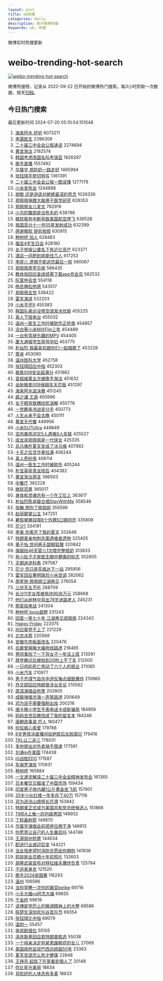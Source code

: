 ```yaml
---
layout: post
title: wb热搜
categories: daily
description: 统计微博热搜
keywords: wb, 热搜
---
```


微博实时热搜更新

# weibo-trending-hot-search

[![weibo-trending-hot-search](https://github.com/ameizi/weibo-trending-hot-search/actions/workflows/ci.yml/badge.svg)](https://github.com/ameizi/weibo-trending-hot-search/actions/workflows/ci.yml)

微博热搜榜，记录从 2022-09-22 日开始的微博热门搜索。每3小时抓取一次数据，按天[归档](./archives)。

## 今日热门搜索

<!-- BEGIN --> 
最后更新时间 2024-07-20 05:10:54.151048 
1. [海来阿木 好听](https://s.weibo.com/weibo?q=%E6%B5%B7%E6%9D%A5%E9%98%BF%E6%9C%A8%20%E5%A5%BD%E5%90%AC&t=31&band_rank=1&Refer=top) 6073211
1. [李晟医生](https://s.weibo.com/weibo?q=%E6%9D%8E%E6%99%9F%E5%8C%BB%E7%94%9F&t=31&band_rank=2&Refer=top) 2396309
1. [二十届三中全会公报速读](https://s.weibo.com/weibo?q=%23%E4%BA%8C%E5%8D%81%E5%B1%8A%E4%B8%89%E4%B8%AD%E5%85%A8%E4%BC%9A%E5%85%AC%E6%8A%A5%E9%80%9F%E8%AF%BB%23&t=31&band_rank=3&Refer=top) 2274694
1. [黄宣淘汰](https://s.weibo.com/weibo?q=%E9%BB%84%E5%AE%A3%E6%B7%98%E6%B1%B0&t=31&band_rank=4&Refer=top) 2182574
1. [韩国考虑改国名叫考瑞亚](https://s.weibo.com/weibo?q=%23%E9%9F%A9%E5%9B%BD%E8%80%83%E8%99%91%E6%94%B9%E5%9B%BD%E5%90%8D%E5%8F%AB%E8%80%83%E7%91%9E%E4%BA%9A%23&t=31&band_rank=1&Refer=top) 1926397
1. [歌手直播](https://s.weibo.com/weibo?q=%E6%AD%8C%E6%89%8B%E7%9B%B4%E6%92%AD&t=31&band_rank=1&Refer=top) 1557492
1. [华晨宇 郑奶奶一路走好](https://s.weibo.com/weibo?q=%E5%8D%8E%E6%99%A8%E5%AE%87%20%E9%83%91%E5%A5%B6%E5%A5%B6%E4%B8%80%E8%B7%AF%E8%B5%B0%E5%A5%BD&t=31&band_rank=2&Refer=top) 1465994
1. [张钰琪手势切特写](https://s.weibo.com/weibo?q=%E5%BC%A0%E9%92%B0%E7%90%AA%E6%89%8B%E5%8A%BF%E5%88%87%E7%89%B9%E5%86%99&t=31&band_rank=5&Refer=top) 1361391
1. [二十届三中全会公报一图读懂](https://s.weibo.com/weibo?q=%23%E4%BA%8C%E5%8D%81%E5%B1%8A%E4%B8%89%E4%B8%AD%E5%85%A8%E4%BC%9A%E5%85%AC%E6%8A%A5%E4%B8%80%E5%9B%BE%E8%AF%BB%E6%87%82%23&t=31&band_rank=3&Refer=top) 1277179
1. [小米发布会](https://s.weibo.com/weibo?q=%E5%B0%8F%E7%B1%B3%E5%8F%91%E5%B8%83%E4%BC%9A&t=31&band_rank=4&Refer=top) 1244898
1. [胡歌 这是逍遥对姥姥最深的思念](https://s.weibo.com/weibo?q=%E8%83%A1%E6%AD%8C%20%E8%BF%99%E6%98%AF%E9%80%8D%E9%81%A5%E5%AF%B9%E5%A7%A5%E5%A7%A5%E6%9C%80%E6%B7%B1%E7%9A%84%E6%80%9D%E5%BF%B5&t=31&band_rank=2&Refer=top) 1026336
1. [郑佩佩捐赠大脑用于医学研究](https://s.weibo.com/weibo?q=%23%E9%83%91%E4%BD%A9%E4%BD%A9%E6%8D%90%E8%B5%A0%E5%A4%A7%E8%84%91%E7%94%A8%E4%BA%8E%E5%8C%BB%E5%AD%A6%E7%A0%94%E7%A9%B6%23&t=31&band_rank=6&Refer=top) 828353
1. [郑佩佩女儿发文](https://s.weibo.com/weibo?q=%23%E9%83%91%E4%BD%A9%E4%BD%A9%E5%A5%B3%E5%84%BF%E5%8F%91%E6%96%87%23&t=31&band_rank=7&Refer=top) 782919
1. [小鸟的腹部是没有毛的](https://s.weibo.com/weibo?q=%E5%B0%8F%E9%B8%9F%E7%9A%84%E8%85%B9%E9%83%A8%E6%98%AF%E6%B2%A1%E6%9C%89%E6%AF%9B%E7%9A%84&t=31&band_rank=4&Refer=top) 638786
1. [微软服务中断导致美国航空停飞](https://s.weibo.com/weibo?q=%23%E5%BE%AE%E8%BD%AF%E6%9C%8D%E5%8A%A1%E4%B8%AD%E6%96%AD%E5%AF%BC%E8%87%B4%E7%BE%8E%E5%9B%BD%E8%88%AA%E7%A9%BA%E5%81%9C%E9%A3%9E%23&t=31&band_rank=5&Refer=top) 636528
1. [我国高分十一号05星发射成功](https://s.weibo.com/weibo?q=%23%E6%88%91%E5%9B%BD%E9%AB%98%E5%88%86%E5%8D%81%E4%B8%80%E5%8F%B705%E6%98%9F%E5%8F%91%E5%B0%84%E6%88%90%E5%8A%9F%23&t=31&band_rank=8&Refer=top) 632399
1. [感谢微软 提前放假](https://s.weibo.com/weibo?q=%E6%84%9F%E8%B0%A2%E5%BE%AE%E8%BD%AF%20%E6%8F%90%E5%89%8D%E6%94%BE%E5%81%87&t=31&band_rank=9&Refer=top) 630915
1. [种地吧 加人](https://s.weibo.com/weibo?q=%E7%A7%8D%E5%9C%B0%E5%90%A7%20%E5%8A%A0%E4%BA%BA&t=31&band_rank=10&Refer=top) 628483
1. [福宝4岁生日会](https://s.weibo.com/weibo?q=%23%E7%A6%8F%E5%AE%9D4%E5%B2%81%E7%94%9F%E6%97%A5%E4%BC%9A%23&t=31&band_rank=11&Refer=top) 628180
1. [女子举报公婆名下有近亿资产](https://s.weibo.com/weibo?q=%23%E5%A5%B3%E5%AD%90%E4%B8%BE%E6%8A%A5%E5%85%AC%E5%A9%86%E5%90%8D%E4%B8%8B%E6%9C%89%E8%BF%91%E4%BA%BF%E8%B5%84%E4%BA%A7%23&t=31&band_rank=12&Refer=top) 623371
1. [酒店一间房到底能住几人](https://s.weibo.com/weibo?q=%23%E9%85%92%E5%BA%97%E4%B8%80%E9%97%B4%E6%88%BF%E5%88%B0%E5%BA%95%E8%83%BD%E4%BD%8F%E5%87%A0%E4%BA%BA%23&t=31&band_rank=8&Refer=top) 617252
1. [李菲儿 遗憾不能送您最后一程](https://s.weibo.com/weibo?q=%E6%9D%8E%E8%8F%B2%E5%84%BF%20%E9%81%97%E6%86%BE%E4%B8%8D%E8%83%BD%E9%80%81%E6%82%A8%E6%9C%80%E5%90%8E%E4%B8%80%E7%A8%8B&t=31&band_rank=13&Refer=top) 590067
1. [郑佩佩患罕见病](https://s.weibo.com/weibo?q=%23%E9%83%91%E4%BD%A9%E4%BD%A9%E6%82%A3%E7%BD%95%E8%A7%81%E7%97%85%23&t=31&band_rank=14&Refer=top) 586435
1. [教体局回应查成绩需下载app充会员](https://s.weibo.com/weibo?q=%23%E6%95%99%E4%BD%93%E5%B1%80%E5%9B%9E%E5%BA%94%E6%9F%A5%E6%88%90%E7%BB%A9%E9%9C%80%E4%B8%8B%E8%BD%BDapp%E5%85%85%E4%BC%9A%E5%91%98%23&t=31&band_rank=10&Refer=top) 582532
1. [阮富仲去世](https://s.weibo.com/weibo?q=%23%E9%98%AE%E5%AF%8C%E4%BB%B2%E5%8E%BB%E4%B8%96%23&t=31&band_rank=11&Refer=top) 554118
1. [杨丞琳松弛感](https://s.weibo.com/weibo?q=%23%E6%9D%A8%E4%B8%9E%E7%90%B3%E6%9D%BE%E5%BC%9B%E6%84%9F%23&t=31&band_rank=12&Refer=top) 543517
1. [郑佩佩去世](https://s.weibo.com/weibo?q=%E9%83%91%E4%BD%A9%E4%BD%A9%E5%8E%BB%E4%B8%96&t=31&band_rank=15&Refer=top) 538422
1. [雷军演讲](https://s.weibo.com/weibo?q=%E9%9B%B7%E5%86%9B%E6%BC%94%E8%AE%B2&t=31&band_rank=7&Refer=top) 532203
1. [小米手环9](https://s.weibo.com/weibo?q=%E5%B0%8F%E7%B1%B3%E6%89%8B%E7%8E%AF9&t=31&band_rank=8&Refer=top) 455383
1. [韩国队奥运没带空调发冰坎肩](https://s.weibo.com/weibo?q=%23%E9%9F%A9%E5%9B%BD%E9%98%9F%E5%A5%A5%E8%BF%90%E6%B2%A1%E5%B8%A6%E7%A9%BA%E8%B0%83%E5%8F%91%E5%86%B0%E5%9D%8E%E8%82%A9%23&t=31&band_rank=29&Refer=top) 455225
1. [喜人下班电台](https://s.weibo.com/weibo?q=%23%E5%96%9C%E4%BA%BA%E4%B8%8B%E7%8F%AD%E7%94%B5%E5%8F%B0%23&t=31&band_rank=10&Refer=top) 455032
1. [温州一医生工作时被砍伤正抢救](https://s.weibo.com/weibo?q=%23%E6%B8%A9%E5%B7%9E%E4%B8%80%E5%8C%BB%E7%94%9F%E5%B7%A5%E4%BD%9C%E6%97%B6%E8%A2%AB%E7%A0%8D%E4%BC%A4%E6%AD%A3%E6%8A%A2%E6%95%91%23&t=31&band_rank=11&Refer=top) 454857
1. [没白等小米MIXFlip三年](https://s.weibo.com/weibo?q=%23%E6%B2%A1%E7%99%BD%E7%AD%89%E5%B0%8F%E7%B1%B3MIXFlip%E4%B8%89%E5%B9%B4%23&t=31&band_rank=12&Refer=top) 454489
1. [一台有驾驶乐趣的MPV](https://s.weibo.com/weibo?q=%23%E4%B8%80%E5%8F%B0%E6%9C%89%E9%A9%BE%E9%A9%B6%E4%B9%90%E8%B6%A3%E7%9A%84MPV%23&t=31&band_rank=13&Refer=top) 454405
1. [厦大通报学生辱骂孕妇](https://s.weibo.com/weibo?q=%23%E5%8E%A6%E5%A4%A7%E9%80%9A%E6%8A%A5%E5%AD%A6%E7%94%9F%E8%BE%B1%E9%AA%82%E5%AD%95%E5%A6%87%23&t=31&band_rank=15&Refer=top) 453775
1. [朴灿烈 我最喜欢跟你们一起唱歌了](https://s.weibo.com/weibo?q=%E6%9C%B4%E7%81%BF%E7%83%88%20%E6%88%91%E6%9C%80%E5%96%9C%E6%AC%A2%E8%B7%9F%E4%BD%A0%E4%BB%AC%E4%B8%80%E8%B5%B7%E5%94%B1%E6%AD%8C%E4%BA%86&t=31&band_rank=17&Refer=top) 453228
1. [鹭卓](https://s.weibo.com/weibo?q=%E9%B9%AD%E5%8D%93&t=31&band_rank=18&Refer=top) 453090
1. [温州医科大学](https://s.weibo.com/weibo?q=%E6%B8%A9%E5%B7%9E%E5%8C%BB%E7%A7%91%E5%A4%A7%E5%AD%A6&t=31&band_rank=19&Refer=top) 452758
1. [张钰琪回应中指](https://s.weibo.com/weibo?q=%E5%BC%A0%E9%92%B0%E7%90%AA%E5%9B%9E%E5%BA%94%E4%B8%AD%E6%8C%87&t=31&band_rank=21&Refer=top) 452303
1. [极氪009安全超满分](https://s.weibo.com/weibo?q=%23%E6%9E%81%E6%B0%AA009%E5%AE%89%E5%85%A8%E8%B6%85%E6%BB%A1%E5%88%86%23&t=31&band_rank=23&Refer=top) 451982
1. [袁娅维第五次被歌手淘汰](https://s.weibo.com/weibo?q=%23%E8%A2%81%E5%A8%85%E7%BB%B4%E7%AC%AC%E4%BA%94%E6%AC%A1%E8%A2%AB%E6%AD%8C%E6%89%8B%E6%B7%98%E6%B1%B0%23&t=31&band_rank=24&Refer=top) 451632
1. [全新极氪009保姆车天花板](https://s.weibo.com/weibo?q=%23%E5%85%A8%E6%96%B0%E6%9E%81%E6%B0%AA009%E4%BF%9D%E5%A7%86%E8%BD%A6%E5%A4%A9%E8%8A%B1%E6%9D%BF%23&t=31&band_rank=25&Refer=top) 451297
1. [海来阿木进决赛](https://s.weibo.com/weibo?q=%23%E6%B5%B7%E6%9D%A5%E9%98%BF%E6%9C%A8%E8%BF%9B%E5%86%B3%E8%B5%9B%23&t=31&band_rank=26&Refer=top) 451245
1. [薛之谦 王源](https://s.weibo.com/weibo?q=%E8%96%9B%E4%B9%8B%E8%B0%A6%20%E7%8E%8B%E6%BA%90&t=31&band_rank=27&Refer=top) 450996
1. [女子晒背致横纹肌溶解](https://s.weibo.com/weibo?q=%23%E5%A5%B3%E5%AD%90%E6%99%92%E8%83%8C%E8%87%B4%E6%A8%AA%E7%BA%B9%E8%82%8C%E6%BA%B6%E8%A7%A3%23&t=31&band_rank=28&Refer=top) 450776
1. [一觉醒来冷战变分手](https://s.weibo.com/weibo?q=%E4%B8%80%E8%A7%89%E9%86%92%E6%9D%A5%E5%86%B7%E6%88%98%E5%8F%98%E5%88%86%E6%89%8B&t=31&band_rank=15&Refer=top) 450773
1. [人生从来不会太晚](https://s.weibo.com/weibo?q=%23%E4%BA%BA%E7%94%9F%E4%BB%8E%E6%9D%A5%E4%B8%8D%E4%BC%9A%E5%A4%AA%E6%99%9A%23&t=31&band_rank=30&Refer=top) 450111
1. [黄宣无代餐](https://s.weibo.com/weibo?q=%E9%BB%84%E5%AE%A3%E6%97%A0%E4%BB%A3%E9%A4%90&t=31&band_rank=31&Refer=top) 449956
1. [小米SU7Ultra](https://s.weibo.com/weibo?q=%E5%B0%8F%E7%B1%B3SU7Ultra&t=31&band_rank=32&Refer=top) 449849
1. [宝鸡暴雨洪灾5人遇难8人失联](https://s.weibo.com/weibo?q=%23%E5%AE%9D%E9%B8%A1%E6%9A%B4%E9%9B%A8%E6%B4%AA%E7%81%BE5%E4%BA%BA%E9%81%87%E9%9A%BE8%E4%BA%BA%E5%A4%B1%E8%81%94%23&t=31&band_rank=16&Refer=top) 425527
1. [成龙说郑佩佩是一代侠女](https://s.weibo.com/weibo?q=%23%E6%88%90%E9%BE%99%E8%AF%B4%E9%83%91%E4%BD%A9%E4%BD%A9%E6%98%AF%E4%B8%80%E4%BB%A3%E4%BE%A0%E5%A5%B3%23&t=31&band_rank=16&Refer=top) 425335
1. [兵马俑在夏天变成了冰马俑](https://s.weibo.com/weibo?q=%23%E5%85%B5%E9%A9%AC%E4%BF%91%E5%9C%A8%E5%A4%8F%E5%A4%A9%E5%8F%98%E6%88%90%E4%BA%86%E5%86%B0%E9%A9%AC%E4%BF%91%23&t=31&band_rank=17&Refer=top) 407982
1. [十天之后含华量拉满](https://s.weibo.com/weibo?q=%23%E5%8D%81%E5%A4%A9%E4%B9%8B%E5%90%8E%E5%90%AB%E5%8D%8E%E9%87%8F%E6%8B%89%E6%BB%A1%23&t=31&band_rank=18&Refer=top) 406244
1. [喜人奇妙夜](https://s.weibo.com/weibo?q=%E5%96%9C%E4%BA%BA%E5%A5%87%E5%A6%99%E5%A4%9C&t=31&band_rank=34&Refer=top) 406114
1. [温州一医生工作时被砍伤](https://s.weibo.com/weibo?q=%23%E6%B8%A9%E5%B7%9E%E4%B8%80%E5%8C%BB%E7%94%9F%E5%B7%A5%E4%BD%9C%E6%97%B6%E8%A2%AB%E7%A0%8D%E4%BC%A4%23&t=31&band_rank=19&Refer=top) 405244
1. [朴宝英获青龙视后](https://s.weibo.com/weibo?q=%23%E6%9C%B4%E5%AE%9D%E8%8B%B1%E8%8E%B7%E9%9D%92%E9%BE%99%E8%A7%86%E5%90%8E%23&t=31&band_rank=35&Refer=top) 404382
1. [黄宣淘汰感言](https://s.weibo.com/weibo?q=%23%E9%BB%84%E5%AE%A3%E6%B7%98%E6%B1%B0%E6%84%9F%E8%A8%80%23&t=31&band_rank=36&Refer=top) 396503
1. [中餐厅](https://s.weibo.com/weibo?q=%E4%B8%AD%E9%A4%90%E5%8E%85&t=31&band_rank=37&Refer=top) 382228
1. [微软蓝屏](https://s.weibo.com/weibo?q=%E5%BE%AE%E8%BD%AF%E8%93%9D%E5%B1%8F&t=31&band_rank=20&Refer=top) 365017
1. [身体和灵魂总有一个在工位上](https://s.weibo.com/weibo?q=%23%E8%BA%AB%E4%BD%93%E5%92%8C%E7%81%B5%E9%AD%82%E6%80%BB%E6%9C%89%E4%B8%80%E4%B8%AA%E5%9C%A8%E5%B7%A5%E4%BD%8D%E4%B8%8A%23&t=31&band_rank=38&Refer=top) 363617
1. [朴灿烈陈卓璇合唱StayWithMe](https://s.weibo.com/weibo?q=%23%E6%9C%B4%E7%81%BF%E7%83%88%E9%99%88%E5%8D%93%E7%92%87%E5%90%88%E5%94%B1StayWithMe%23&t=31&band_rank=39&Refer=top) 358546
1. [张翰 想你了佩佩姐](https://s.weibo.com/weibo?q=%E5%BC%A0%E7%BF%B0%20%E6%83%B3%E4%BD%A0%E4%BA%86%E4%BD%A9%E4%BD%A9%E5%A7%90&t=31&band_rank=21&Refer=top) 355598
1. [赵丽颖掌公主](https://s.weibo.com/weibo?q=%23%E8%B5%B5%E4%B8%BD%E9%A2%96%E6%8E%8C%E5%85%AC%E4%B8%BB%23&t=31&band_rank=22&Refer=top) 347251
1. [暑假舅舅投喂8个外甥5口锅同开](https://s.weibo.com/weibo?q=%23%E6%9A%91%E5%81%87%E8%88%85%E8%88%85%E6%8A%95%E5%96%828%E4%B8%AA%E5%A4%96%E7%94%A55%E5%8F%A3%E9%94%85%E5%90%8C%E5%BC%80%23&t=31&band_rank=40&Refer=top) 335809
1. [花少1](https://s.weibo.com/weibo?q=%E8%8A%B1%E5%B0%911&t=31&band_rank=23&Refer=top) 334191
1. [李昊 你离开了我的夏天](https://s.weibo.com/weibo?q=%E6%9D%8E%E6%98%8A%20%E4%BD%A0%E7%A6%BB%E5%BC%80%E4%BA%86%E6%88%91%E7%9A%84%E5%A4%8F%E5%A4%A9&t=31&band_rank=42&Refer=top) 332648
1. [特朗普亲吻刺杀案遇难者遗物](https://s.weibo.com/weibo?q=%23%E7%89%B9%E6%9C%97%E6%99%AE%E4%BA%B2%E5%90%BB%E5%88%BA%E6%9D%80%E6%A1%88%E9%81%87%E9%9A%BE%E8%80%85%E9%81%97%E7%89%A9%23&t=31&band_rank=40&Refer=top) 325405
1. [章子怡 世间再无碧眼狐狸](https://s.weibo.com/weibo?q=%E7%AB%A0%E5%AD%90%E6%80%A1%20%E4%B8%96%E9%97%B4%E5%86%8D%E6%97%A0%E7%A2%A7%E7%9C%BC%E7%8B%90%E7%8B%B8&t=31&band_rank=24&Refer=top) 320842
1. [保姆给46天婴儿1次喂完整瓶奶](https://s.weibo.com/weibo?q=%23%E4%BF%9D%E5%A7%86%E7%BB%9946%E5%A4%A9%E5%A9%B4%E5%84%BF1%E6%AC%A1%E5%96%82%E5%AE%8C%E6%95%B4%E7%93%B6%E5%A5%B6%23&t=31&band_rank=25&Refer=top) 313833
1. [有小肚子才是医生眼中健康的标志](https://s.weibo.com/weibo?q=%23%E6%9C%89%E5%B0%8F%E8%82%9A%E5%AD%90%E6%89%8D%E6%98%AF%E5%8C%BB%E7%94%9F%E7%9C%BC%E4%B8%AD%E5%81%A5%E5%BA%B7%E7%9A%84%E6%A0%87%E5%BF%97%23&t=31&band_rank=26&Refer=top) 302805
1. [无期迷途科希](https://s.weibo.com/weibo?q=%E6%97%A0%E6%9C%9F%E8%BF%B7%E9%80%94%E7%A7%91%E5%B8%8C&t=31&band_rank=17&Refer=top) 297587
1. [花少 您只是先抵达下一站](https://s.weibo.com/weibo?q=%E8%8A%B1%E5%B0%91%20%E6%82%A8%E5%8F%AA%E6%98%AF%E5%85%88%E6%8A%B5%E8%BE%BE%E4%B8%8B%E4%B8%80%E7%AB%99&t=31&band_rank=27&Refer=top) 295956
1. [雷军回应董明珠怼小米空调](https://s.weibo.com/weibo?q=%23%E9%9B%B7%E5%86%9B%E5%9B%9E%E5%BA%94%E8%91%A3%E6%98%8E%E7%8F%A0%E6%80%BC%E5%B0%8F%E7%B1%B3%E7%A9%BA%E8%B0%83%23&t=31&band_rank=45&Refer=top) 282062
1. [周星驰 佩佩姐江湖再见](https://s.weibo.com/weibo?q=%E5%91%A8%E6%98%9F%E9%A9%B0%20%E4%BD%A9%E4%BD%A9%E5%A7%90%E6%B1%9F%E6%B9%96%E5%86%8D%E8%A7%81&t=31&band_rank=28&Refer=top) 276054
1. [三伏天五不吃](https://s.weibo.com/weibo?q=%23%E4%B8%89%E4%BC%8F%E5%A4%A9%E4%BA%94%E4%B8%8D%E5%90%83%23&t=31&band_rank=29&Refer=top) 268709
1. [长沙11岁女孩被电诈90余万元](https://s.weibo.com/weibo?q=%23%E9%95%BF%E6%B2%9911%E5%B2%81%E5%A5%B3%E5%AD%A9%E8%A2%AB%E7%94%B5%E8%AF%8890%E4%BD%99%E4%B8%87%E5%85%83%23&t=31&band_rank=18&Refer=top) 258668
1. [他们从树林中背出78岁迷路老人](https://s.weibo.com/weibo?q=%23%E4%BB%96%E4%BB%AC%E4%BB%8E%E6%A0%91%E6%9E%97%E4%B8%AD%E8%83%8C%E5%87%BA78%E5%B2%81%E8%BF%B7%E8%B7%AF%E8%80%81%E4%BA%BA%23&t=31&band_rank=30&Refer=top) 245231
1. [那英挂电话](https://s.weibo.com/weibo?q=%23%E9%82%A3%E8%8B%B1%E6%8C%82%E7%94%B5%E8%AF%9D%23&t=31&band_rank=47&Refer=top) 241304
1. [种地吧 boss直聘](https://s.weibo.com/weibo?q=%E7%A7%8D%E5%9C%B0%E5%90%A7%20boss%E7%9B%B4%E8%81%98&t=31&band_rank=31&Refer=top) 231243
1. [回首一笑七十年 江湖再见郑佩佩](https://s.weibo.com/weibo?q=%E5%9B%9E%E9%A6%96%E4%B8%80%E7%AC%91%E4%B8%83%E5%8D%81%E5%B9%B4%20%E6%B1%9F%E6%B9%96%E5%86%8D%E8%A7%81%E9%83%91%E4%BD%A9%E4%BD%A9&t=31&band_rank=48&Refer=top) 224343
1. [Happy Friday](https://s.weibo.com/weibo?q=Happy%20Friday&t=31&band_rank=32&Refer=top) 222075
1. [向日葵登不上了](https://s.weibo.com/weibo?q=%E5%90%91%E6%97%A5%E8%91%B5%E7%99%BB%E4%B8%8D%E4%B8%8A%E4%BA%86&t=31&band_rank=33&Refer=top) 221229
1. [北京冰雹](https://s.weibo.com/weibo?q=%E5%8C%97%E4%BA%AC%E5%86%B0%E9%9B%B9&t=31&band_rank=49&Refer=top) 220569
1. [安徽牛肉板面改名](https://s.weibo.com/weibo?q=%23%E5%AE%89%E5%BE%BD%E7%89%9B%E8%82%89%E6%9D%BF%E9%9D%A2%E6%94%B9%E5%90%8D%23&t=31&band_rank=34&Refer=top) 220476
1. [白鹿曾舜晞大婚吻戏路透](https://s.weibo.com/weibo?q=%23%E7%99%BD%E9%B9%BF%E6%9B%BE%E8%88%9C%E6%99%9E%E5%A4%A7%E5%A9%9A%E5%90%BB%E6%88%8F%E8%B7%AF%E9%80%8F%23&t=31&band_rank=35&Refer=top) 216465
1. [男同事拍了一下背女子一年没上班](https://s.weibo.com/weibo?q=%23%E7%94%B7%E5%90%8C%E4%BA%8B%E6%8B%8D%E4%BA%86%E4%B8%80%E4%B8%8B%E8%83%8C%E5%A5%B3%E5%AD%90%E4%B8%80%E5%B9%B4%E6%B2%A1%E4%B8%8A%E7%8F%AD%23&t=31&band_rank=36&Refer=top) 213091
1. [拜登确诊后被拍到20秒上不了车](https://s.weibo.com/weibo?q=%23%E6%8B%9C%E7%99%BB%E7%A1%AE%E8%AF%8A%E5%90%8E%E8%A2%AB%E6%8B%8D%E5%88%B020%E7%A7%92%E4%B8%8A%E4%B8%8D%E4%BA%86%E8%BD%A6%23&t=31&band_rank=37&Refer=top) 212000
1. [一只鸡的死亡带动了六个人的就业](https://s.weibo.com/weibo?q=%E4%B8%80%E5%8F%AA%E9%B8%A1%E7%9A%84%E6%AD%BB%E4%BA%A1%E5%B8%A6%E5%8A%A8%E4%BA%86%E5%85%AD%E4%B8%AA%E4%BA%BA%E7%9A%84%E5%B0%B1%E4%B8%9A&t=31&band_rank=21&Refer=top) 211085
1. [小米汽车](https://s.weibo.com/weibo?q=%E5%B0%8F%E7%B1%B3%E6%B1%BD%E8%BD%A6&t=31&band_rank=22&Refer=top) 210977
1. [男子开煤气自杀中途反悔点烟致爆炸](https://s.weibo.com/weibo?q=%23%E7%94%B7%E5%AD%90%E5%BC%80%E7%85%A4%E6%B0%94%E8%87%AA%E6%9D%80%E4%B8%AD%E9%80%94%E5%8F%8D%E6%82%94%E7%82%B9%E7%83%9F%E8%87%B4%E7%88%86%E7%82%B8%23&t=31&band_rank=23&Refer=top) 210960
1. [外交部回应特朗普涉台言论](https://s.weibo.com/weibo?q=%23%E5%A4%96%E4%BA%A4%E9%83%A8%E5%9B%9E%E5%BA%94%E7%89%B9%E6%9C%97%E6%99%AE%E6%B6%89%E5%8F%B0%E8%A8%80%E8%AE%BA%23&t=31&band_rank=27&Refer=top) 210562
1. [周深演唱会抢票](https://s.weibo.com/weibo?q=%E5%91%A8%E6%B7%B1%E6%BC%94%E5%94%B1%E4%BC%9A%E6%8A%A2%E7%A5%A8&t=31&band_rank=32&Refer=top) 202805
1. [成毅弹唱沧海一声笑路透](https://s.weibo.com/weibo?q=%23%E6%88%90%E6%AF%85%E5%BC%B9%E5%94%B1%E6%B2%A7%E6%B5%B7%E4%B8%80%E5%A3%B0%E7%AC%91%E8%B7%AF%E9%80%8F%23&t=31&band_rank=33&Refer=top) 200649
1. [邓为说不需要强制出戏](https://s.weibo.com/weibo?q=%23%E9%82%93%E4%B8%BA%E8%AF%B4%E4%B8%8D%E9%9C%80%E8%A6%81%E5%BC%BA%E5%88%B6%E5%87%BA%E6%88%8F%23&t=31&band_rank=38&Refer=top) 200216
1. [烟卡换小学生手表电话卡成新骗局](https://s.weibo.com/weibo?q=%23%E7%83%9F%E5%8D%A1%E6%8D%A2%E5%B0%8F%E5%AD%A6%E7%94%9F%E6%89%8B%E8%A1%A8%E7%94%B5%E8%AF%9D%E5%8D%A1%E6%88%90%E6%96%B0%E9%AA%97%E5%B1%80%23&t=31&band_rank=39&Refer=top) 184959
1. [妈妈去世后微信成了我的留言本](https://s.weibo.com/weibo?q=%23%E5%A6%88%E5%A6%88%E5%8E%BB%E4%B8%96%E5%90%8E%E5%BE%AE%E4%BF%A1%E6%88%90%E4%BA%86%E6%88%91%E7%9A%84%E7%95%99%E8%A8%80%E6%9C%AC%23&t=31&band_rank=44&Refer=top) 184248
1. [唐朝诡事录 吓人](https://s.weibo.com/weibo?q=%E5%94%90%E6%9C%9D%E8%AF%A1%E4%BA%8B%E5%BD%95%20%E5%90%93%E4%BA%BA&t=31&band_rank=40&Refer=top) 180477
1. [玱玹疯心索爱](https://s.weibo.com/weibo?q=%E7%8E%B1%E7%8E%B9%E7%96%AF%E5%BF%83%E7%B4%A2%E7%88%B1&t=31&band_rank=35&Refer=top) 179788
1. [8岁男孩涂直播间祛疤胶后左脸腐烂](https://s.weibo.com/weibo?q=%238%E5%B2%81%E7%94%B7%E5%AD%A9%E6%B6%82%E7%9B%B4%E6%92%AD%E9%97%B4%E7%A5%9B%E7%96%A4%E8%83%B6%E5%90%8E%E5%B7%A6%E8%84%B8%E8%85%90%E7%83%82%23&t=31&band_rank=41&Refer=top) 179416
1. [TKL让二追三](https://s.weibo.com/weibo?q=%23TKL%E8%AE%A9%E4%BA%8C%E8%BF%BD%E4%B8%89%23&t=31&band_rank=42&Refer=top) 178031
1. [多地提出对外卖骑手限速](https://s.weibo.com/weibo?q=%23%E5%A4%9A%E5%9C%B0%E6%8F%90%E5%87%BA%E5%AF%B9%E5%A4%96%E5%8D%96%E9%AA%91%E6%89%8B%E9%99%90%E9%80%9F%23&t=31&band_rank=43&Refer=top) 177591
1. [刘涛ip在美国](https://s.weibo.com/weibo?q=%23%E5%88%98%E6%B6%9Bip%E5%9C%A8%E7%BE%8E%E5%9B%BD%23&t=31&band_rank=36&Refer=top) 174438
1. [iG战胜EDG](https://s.weibo.com/weibo?q=iG%E6%88%98%E8%83%9CEDG&t=31&band_rank=45&Refer=top) 171587
1. [车保罗演技](https://s.weibo.com/weibo?q=%23%E8%BD%A6%E4%BF%9D%E7%BD%97%E6%BC%94%E6%8A%80%23&t=31&band_rank=46&Refer=top) 170931
1. [种地吧](https://s.weibo.com/weibo?q=%E7%A7%8D%E5%9C%B0%E5%90%A7&t=31&band_rank=37&Refer=top) 165884
1. [一文速览解读二十届三中全会精神发布会](https://s.weibo.com/weibo?q=%23%E4%B8%80%E6%96%87%E9%80%9F%E8%A7%88%E8%A7%A3%E8%AF%BB%E4%BA%8C%E5%8D%81%E5%B1%8A%E4%B8%89%E4%B8%AD%E5%85%A8%E4%BC%9A%E7%B2%BE%E7%A5%9E%E5%8F%91%E5%B8%83%E4%BC%9A%23&t=31&band_rank=3&Refer=top) 161365
1. [日本餐饮又瞄准了中国市场](https://s.weibo.com/weibo?q=%23%E6%97%A5%E6%9C%AC%E9%A4%90%E9%A5%AE%E5%8F%88%E7%9E%84%E5%87%86%E4%BA%86%E4%B8%AD%E5%9B%BD%E5%B8%82%E5%9C%BA%23&t=31&band_rank=47&Refer=top) 159434
1. [印度男子体内藏1公斤黄金坐飞机](https://s.weibo.com/weibo?q=%23%E5%8D%B0%E5%BA%A6%E7%94%B7%E5%AD%90%E4%BD%93%E5%86%85%E8%97%8F1%E5%85%AC%E6%96%A4%E9%BB%84%E9%87%91%E5%9D%90%E9%A3%9E%E6%9C%BA%23&t=31&band_rank=4&Refer=top) 157901
1. [35岁小伙扛楼一年多存了40万](https://s.weibo.com/weibo?q=%2335%E5%B2%81%E5%B0%8F%E4%BC%99%E6%89%9B%E6%A5%BC%E4%B8%80%E5%B9%B4%E5%A4%9A%E5%AD%98%E4%BA%8640%E4%B8%87%23&t=31&band_rank=48&Refer=top) 157116
1. [邓为说涂山璟擅长花滑](https://s.weibo.com/weibo?q=%23%E9%82%93%E4%B8%BA%E8%AF%B4%E6%B6%82%E5%B1%B1%E7%92%9F%E6%93%85%E9%95%BF%E8%8A%B1%E6%BB%91%23&t=31&band_rank=49&Refer=top) 153942
1. [特朗普正式成为美国共和党总统候选人](https://s.weibo.com/weibo?q=%23%E7%89%B9%E6%9C%97%E6%99%AE%E6%AD%A3%E5%BC%8F%E6%88%90%E4%B8%BA%E7%BE%8E%E5%9B%BD%E5%85%B1%E5%92%8C%E5%85%9A%E6%80%BB%E7%BB%9F%E5%80%99%E9%80%89%E4%BA%BA%23&t=31&band_rank=50&Refer=top) 151866
1. [TMEA上唯一的内娱男团](https://s.weibo.com/weibo?q=TMEA%E4%B8%8A%E5%94%AF%E4%B8%80%E7%9A%84%E5%86%85%E5%A8%B1%E7%94%B7%E5%9B%A2&t=31&band_rank=39&Refer=top) 149932
1. [丁程鑫射箭](https://s.weibo.com/weibo?q=%E4%B8%81%E7%A8%8B%E9%91%AB%E5%B0%84%E7%AE%AD&t=31&band_rank=41&Refer=top) 149870
1. [华晨宇演唱会前把座位擦干净](https://s.weibo.com/weibo?q=%23%E5%8D%8E%E6%99%A8%E5%AE%87%E6%BC%94%E5%94%B1%E4%BC%9A%E5%89%8D%E6%8A%8A%E5%BA%A7%E4%BD%8D%E6%93%A6%E5%B9%B2%E5%87%80%23&t=31&band_rank=42&Refer=top) 148913
1. [你愿意让自己的人生重启吗](https://s.weibo.com/weibo?q=%E4%BD%A0%E6%84%BF%E6%84%8F%E8%AE%A9%E8%87%AA%E5%B7%B1%E7%9A%84%E4%BA%BA%E7%94%9F%E9%87%8D%E5%90%AF%E5%90%97&t=31&band_rank=43&Refer=top) 144746
1. [王源郑州抢票](https://s.weibo.com/weibo?q=%E7%8E%8B%E6%BA%90%E9%83%91%E5%B7%9E%E6%8A%A2%E7%A5%A8&t=31&band_rank=44&Refer=top) 144634
1. [配送行业或迎巨变](https://s.weibo.com/weibo?q=%23%E9%85%8D%E9%80%81%E8%A1%8C%E4%B8%9A%E6%88%96%E8%BF%8E%E5%B7%A8%E5%8F%98%23&t=31&band_rank=9&Refer=top) 144221
1. [当女孩绝望时消防员愿给你拥抱](https://s.weibo.com/weibo?q=%23%E5%BD%93%E5%A5%B3%E5%AD%A9%E7%BB%9D%E6%9C%9B%E6%97%B6%E6%B6%88%E9%98%B2%E5%91%98%E6%84%BF%E7%BB%99%E4%BD%A0%E6%8B%A5%E6%8A%B1%23&t=31&band_rank=10&Refer=top) 141936
1. [抓娃娃全员晒十年前照片](https://s.weibo.com/weibo?q=%23%E6%8A%93%E5%A8%83%E5%A8%83%E5%85%A8%E5%91%98%E6%99%92%E5%8D%81%E5%B9%B4%E5%89%8D%E7%85%A7%E7%89%87%23&t=31&band_rank=47&Refer=top) 132603
1. [胡塞武装宣布对特拉维夫爆炸负责](https://s.weibo.com/weibo?q=%23%E8%83%A1%E5%A1%9E%E6%AD%A6%E8%A3%85%E5%AE%A3%E5%B8%83%E5%AF%B9%E7%89%B9%E6%8B%89%E7%BB%B4%E5%A4%AB%E7%88%86%E7%82%B8%E8%B4%9F%E8%B4%A3%23&t=31&band_rank=48&Refer=top) 125784
1. [于适紧身衣](https://s.weibo.com/weibo?q=%23%E4%BA%8E%E9%80%82%E7%B4%A7%E8%BA%AB%E8%A1%A3%23&t=31&band_rank=49&Refer=top) 121520
1. [歌手2024突围赛](https://s.weibo.com/weibo?q=%23%E6%AD%8C%E6%89%8B2024%E7%AA%81%E5%9B%B4%E8%B5%9B%23&t=31&band_rank=50&Refer=top) 116293
1. [温州](https://s.weibo.com/weibo?q=%E6%B8%A9%E5%B7%9E&t=31&band_rank=17&Refer=top) 106596
1. [当你早睡一次你的器官belike](https://s.weibo.com/weibo?q=%23%E5%BD%93%E4%BD%A0%E6%97%A9%E7%9D%A1%E4%B8%80%E6%AC%A1%E4%BD%A0%E7%9A%84%E5%99%A8%E5%AE%98belike%23&t=31&band_rank=22&Refer=top) 69716
1. [小夭大婚vs阿念大婚](https://s.weibo.com/weibo?q=%23%E5%B0%8F%E5%A4%AD%E5%A4%A7%E5%A9%9Avs%E9%98%BF%E5%BF%B5%E5%A4%A7%E5%A9%9A%23&t=31&band_rank=26&Refer=top) 69655
1. [千金府](https://s.weibo.com/weibo?q=%E5%8D%83%E9%87%91%E5%BA%9C&t=31&band_rank=27&Refer=top) 69619
1. [读博是学历上的微调精神上的大整](https://s.weibo.com/weibo?q=%23%E8%AF%BB%E5%8D%9A%E6%98%AF%E5%AD%A6%E5%8E%86%E4%B8%8A%E7%9A%84%E5%BE%AE%E8%B0%83%E7%B2%BE%E7%A5%9E%E4%B8%8A%E7%9A%84%E5%A4%A7%E6%95%B4%23&t=31&band_rank=29&Refer=top) 69586
1. [陈楚生深圳欢乐谷音乐节](https://s.weibo.com/weibo?q=%E9%99%88%E6%A5%9A%E7%94%9F%E6%B7%B1%E5%9C%B3%E6%AC%A2%E4%B9%90%E8%B0%B7%E9%9F%B3%E4%B9%90%E8%8A%82&t=31&band_rank=32&Refer=top) 69354
1. [张钰琪比中指](https://s.weibo.com/weibo?q=%E5%BC%A0%E9%92%B0%E7%90%AA%E6%AF%94%E4%B8%AD%E6%8C%87&t=31&band_rank=34&Refer=top) 69079
1. [温附一](https://s.weibo.com/weibo?q=%E6%B8%A9%E9%99%84%E4%B8%80&t=31&band_rank=40&Refer=top) 55457
1. [电视剧错位](https://s.weibo.com/weibo?q=%23%E7%94%B5%E8%A7%86%E5%89%A7%E9%94%99%E4%BD%8D%23&t=31&band_rank=44&Refer=top) 55105
1. [泽连斯基回应若特朗普胜选](https://s.weibo.com/weibo?q=%23%E6%B3%BD%E8%BF%9E%E6%96%AF%E5%9F%BA%E5%9B%9E%E5%BA%94%E8%8B%A5%E7%89%B9%E6%9C%97%E6%99%AE%E8%83%9C%E9%80%89%23&t=31&band_rank=50&Refer=top) 55038
1. [一个母亲决定抱紧患躁郁症的女儿](https://s.weibo.com/weibo?q=%23%E4%B8%80%E4%B8%AA%E6%AF%8D%E4%BA%B2%E5%86%B3%E5%AE%9A%E6%8A%B1%E7%B4%A7%E6%82%A3%E8%BA%81%E9%83%81%E7%97%87%E7%9A%84%E5%A5%B3%E5%84%BF%23&t=31&band_rank=20&Refer=top) 27069
1. [美国政府监视巴西总统超50年](https://s.weibo.com/weibo?q=%23%E7%BE%8E%E5%9B%BD%E6%94%BF%E5%BA%9C%E7%9B%91%E8%A7%86%E5%B7%B4%E8%A5%BF%E6%80%BB%E7%BB%9F%E8%B6%8550%E5%B9%B4%23&t=31&band_rank=31&Refer=top) 23363
1. [夏天空调怎么吹才健康](https://s.weibo.com/weibo?q=%23%E5%A4%8F%E5%A4%A9%E7%A9%BA%E8%B0%83%E6%80%8E%E4%B9%88%E5%90%B9%E6%89%8D%E5%81%A5%E5%BA%B7%23&t=31&band_rank=32&Refer=top) 22848
1. [王铮亮 起猛了在家看到猎人了](https://s.weibo.com/weibo?q=%E7%8E%8B%E9%93%AE%E4%BA%AE%20%E8%B5%B7%E7%8C%9B%E4%BA%86%E5%9C%A8%E5%AE%B6%E7%9C%8B%E5%88%B0%E7%8C%8E%E4%BA%BA%E4%BA%86&t=31&band_rank=42&Refer=top) 20148
1. [你比星光美丽](https://s.weibo.com/weibo?q=%E4%BD%A0%E6%AF%94%E6%98%9F%E5%85%89%E7%BE%8E%E4%B8%BD&t=31&band_rank=46&Refer=top) 18634
1. [背肌好的人体态有多美](https://s.weibo.com/weibo?q=%23%E8%83%8C%E8%82%8C%E5%A5%BD%E7%9A%84%E4%BA%BA%E4%BD%93%E6%80%81%E6%9C%89%E5%A4%9A%E7%BE%8E%23&t=31&band_rank=48&Refer=top) 18633
<!-- END -->
